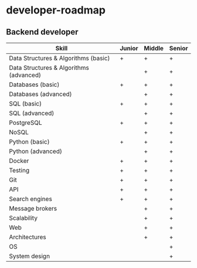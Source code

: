 # developer-roadmap

## Backend developer

| Skill                                   | Junior | Middle | Senior |
|-----------------------------------------|--------|--------|--------|
| Data Structures & Algorithms (basic)    | +      | +      | +      |
| Data Structures & Algorithms (advanced) |        | +      | +      |
| Databases (basic)                       | +      | +      | +      |
| Databases (advanced)                    |        | +      | +      |
| SQL (basic)                             | +      | +      | +      |
| SQL (advanced)                          |        | +      | +      |
| PostgreSQL                              | +      | +      | +      |
| NoSQL                                   |        | +      | +      |
| Python (basic)                          | +      | +      | +      |
| Python (advanced)                       |        | +      | +      |
| Docker                                  | +      | +      | +      |
| Testing                                 | +      | +      | +      |
| Git                                     | +      | +      | +      |
| API                                     | +      | +      | +      |
| Search engines                          | +      | +      | +      |
| Message brokers                         |        | +      | +      |
| Scalability                             |        | +      | +      |
| Web                                     |        | +      | +      |
| Architectures                           |        | +      | +      |
| OS                                      |        |        | +      |
| System design                           |        |        | +      |